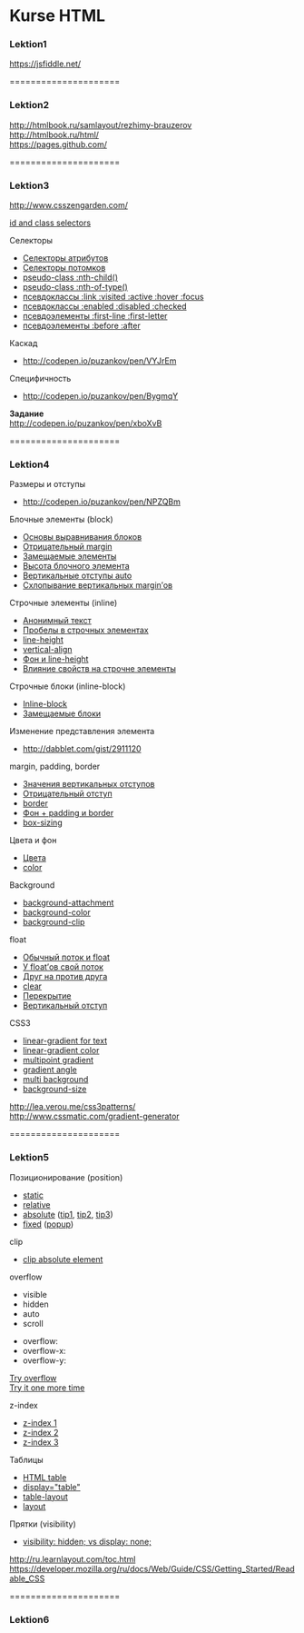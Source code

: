 Kurse HTML
=====================

### Lektion1 ###

<https://jsfiddle.net/>  


=====================
### Lektion2 ###

<http://htmlbook.ru/samlayout/rezhimy-brauzerov>  
<http://htmlbook.ru/html/>  
<https://pages.github.com/>  


=====================
### Lektion3 ###

<http://www.csszengarden.com/>  

[id and class selectors](http://codepen.io/puzankov/pen/GgbWKy)  


Селекторы  
* [Селекторы атрибутов](http://codepen.io/puzankov/pen/Bygmxm)  
* [Селекторы потомков](http://codepen.io/puzankov/pen/pvXdVx)  
* [pseudo-class :nth-child()](http://codepen.io/puzankov/pen/gbNXKx)  
* [pseudo-class :nth-of-type()](http://codepen.io/puzankov/pen/EaBbpY)  
* [псевдоклассы :link :visited :active :hover :focus](http://codepen.io/puzankov/pen/YPoEjp)  
* [псевдоклассы :enabled :disabled :checked](http://codepen.io/puzankov/pen/bNPYjv)  
* [псевдоэлементы :first-line :first-letter](http://codepen.io/puzankov/pen/yydPxG)  
* [псевдоэлементы :before :after](http://codepen.io/puzankov/pen/zxVPmO) 
 
Каскад
* <http://codepen.io/puzankov/pen/VYJrEm>  	

Специфичность
* <http://codepen.io/puzankov/pen/BygmqY>  

**Задание**  
<http://codepen.io/puzankov/pen/xboXvB>  


=====================
### Lektion4 ###
  
Размеры и отступы
* <http://codepen.io/puzankov/pen/NPZQBm>  

Блочные элементы (block)  
* [Основы выравнивания блоков](http://codepen.io/puzankov/pen/EaBqeZ?editors=110)  
* [Отрицательный margin](http://codepen.io/puzankov/pen/qEzeMX?editors=110)  
* [Замещаемые элементы](http://codepen.io/puzankov/pen/ZYdgqQ?editors=110)  
* [Высота блочного элемента](http://codepen.io/puzankov/pen/GgbVYX?editors=110)  
* [Вертикальные отступы auto](http://codepen.io/puzankov/pen/vEogYB?editors=110)  
* [Схлопывание вертикальных margin’ов](http://codepen.io/puzankov/pen/KwOaKv?editors=110)    

Строчные элементы (inline)  
* [Анонимный текст](http://codepen.io/puzankov/pen/dPxNmo?editors=110)  
* [Пробелы в строчных элементах](http://codepen.io/puzankov/pen/qEeRKB?editors=110)  
* [line-height](http://codepen.io/puzankov/pen/jEgypx?editors=110)  
* [vertical-align](http://dabblet.com/gist/2835834)  
* [Фон и line-height](http://dabblet.com/gist/2910798)  
* [Влияние свойств на строчне элементы](http://dabblet.com/gist/2910833)  

Строчные блоки (inline-block)  
* [Inline-block](http://dabblet.com/gist/2910936)  
* [Замещаемые блоки](http://dabblet.com/gist/2911002)  

Изменение представления элемента  
* <http://dabblet.com/gist/2911120>  

margin, padding, border  
* [Значения вертикальных отступов](http://dabblet.com/gist/2918360)  
* [Отрицательный отступ](http://dabblet.com/gist/2918382)  
* [border](http://dabblet.com/gist/2918543)  
* [Фон + padding и border](http://dabblet.com/gist/2918601)  
* [box-sizing](http://codepen.io/puzankov/pen/vEoRNB?editors=110)  

Цвета и фон  
* [Цвета](http://dabblet.com/gist/2918653)  
* [color](http://dabblet.com/gist/2918712)  

Background  
* [background-attachment](http://dabblet.com/gist/2918719)  
* [background-color](http://codepen.io/puzankov/pen/dPxzZR?editors=110)  
* [background-clip](http://dabblet.com/gist/2964789)  

float
* [Обычный поток и float](http://dabblet.com/gist/2932299)  
* [У float’ов свой поток](http://dabblet.com/gist/2932560)  
* [Друг на против друга](http://dabblet.com/gist/2932414)  
* [clear](http://dabblet.com/gist/2932557)  
* [Перекрытие](http://dabblet.com/gist/2936181)  
* [Вертикальный отступ](http://dabblet.com/gist/2936231)  

CSS3
* [linear-gradient for text](http://codepen.io/puzankov/pen/ZYgROp?editors=110)  
* [linear-gradient color](http://codepen.io/puzankov/pen/MYNXje?editors=110)  
* [multipoint gradient](http://codepen.io/puzankov/pen/YPmvGj?editors=110)  
* [gradient angle](http://codepen.io/puzankov/pen/wBVXzL?editors=110)  
* [multi background](http://codepen.io/puzankov/pen/ogKyYd?editors=110)  
* [background-size](http://codepen.io/puzankov/pen/vEorgV?editors=110)  

<http://lea.verou.me/css3patterns/>  
<http://www.cssmatic.com/gradient-generator>  


=====================
### Lektion5 ###

Позиционирование (position)

* [static](http://codepen.io/puzankov/pen/bdbbob?editors=110)  
* [relative](http://codepen.io/puzankov/pen/eNOOGg?editors=110)  
* [absolute](http://codepen.io/puzankov/pen/dobbKq?editors=110) ([tip1](http://codepen.io/puzankov/pen/wawwYB?editors=110), [tip2](http://codepen.io/puzankov/pen/KpPPrg?editors=110), [tip3](http://codepen.io/puzankov/pen/KpPPbN?editors=110))  
* [fixed](http://codepen.io/puzankov/pen/rVBBrz?editors=110) ([popup](http://codepen.io/puzankov/pen/bdbbZV?editors=110))   

clip  
* [clip absolute element](http://codepen.io/puzankov/pen/pJzzme?editors=110)  

overflow  
- visible
- hidden
- auto
- scroll

+ overflow:
+ overflow-x:
+ overflow-y:

[Try overflow](http://codepen.io/puzankov/pen/JdPPga?editors=110)  
[Try it one more time](http://codepen.io/puzankov/pen/zGOYYj?editors=110)  

z-index
* [z-index 1](http://codepen.io/puzankov/pen/EjYxaR?editors=110)  
* [z-index 2](http://codepen.io/puzankov/pen/PqYoPq?editors=110)  
* [z-index 3](http://codepen.io/puzankov/pen/GJKRog?editors=110)  

Таблицы
* [HTML table](http://codepen.io/puzankov/pen/dobypE?editors=110)  
* [display="table"](http://codepen.io/puzankov/pen/GJKRrJ?editors=110)  
* [table-layout](http://codepen.io/puzankov/pen/XbrWpB?editors=110)  
* [layout](http://codepen.io/puzankov/pen/qdWBrv?editors=110)  

Прятки (visibility)  
* [visibility: hidden; vs display: none;](http://codepen.io/puzankov/pen/bdbGrq?editors=110)  

<http://ru.learnlayout.com/toc.html>  
<https://developer.mozilla.org/ru/docs/Web/Guide/CSS/Getting_Started/Readable_CSS>  


=====================
### Lektion6 ###
